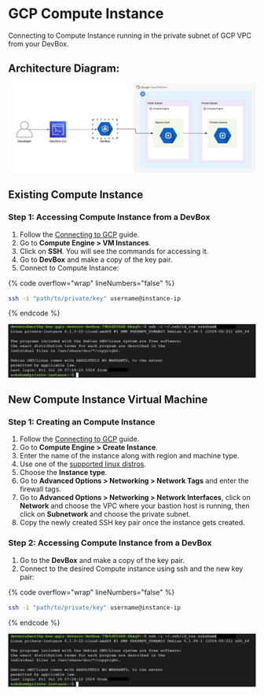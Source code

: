 # GCP Compute Instance
Connecting to Compute Instance running in the private subnet of GCP VPC from your DevBox.

## Architecture Diagram:

![image](../../../.gitbook/assets/gcp-compute-instance-architecture.png)

## Existing Compute Instance

### Step 1: Accessing Compute Instance from a DevBox

1. Follow the [Connecting to GCP](../../existing-network/connecting-to-gcp.md) guide.
2. Go to **Compute Engine > VM Instances**.
3. Click on **SSH**. You will see the commands for accessing it.
4. Go to **DevBox** and make a copy of the key pair.
5. Connect to Compute Instance:

{% code overflow="wrap" lineNumbers="false" %}
```bash
ssh -i "path/to/private/key" username@instance-ip
```
{% endcode %}

![image](../../../.gitbook/assets/compute-instance-access.png)


## New Compute Instance Virtual Machine

### Step 1: Creating an Compute Instance

1. Follow the [Connecting to GCP](../../existing-network/connecting-to-gcp.md) guide.
2. Go to **Compute Engine > Create Instance**.
3. Enter the name of the instance along with region and machine type.
4. Use one of the [supported linux distros](https://console.cloud.google.com/compute/images).
5. Choose the **Instance type**.
6. Go to **Advanced Options > Networking > Network Tags** and enter the firewall tags.
7. Go to **Advanced Options > Networking > Network Interfaces**, click on **Network** and choose the VPC where your bastion host is running, then click on **Subnetwork** and choose the private subnet.
8. Copy the newly created SSH key pair once the instance gets created.

### Step 2: Accessing Compute Instance from a DevBox
1. Go to the **DevBox** and make a copy of the key pair.
2. Connect to the desired Compute instance using ssh and the new key pair:

{% code overflow="wrap" lineNumbers="false" %}
```bash
ssh -i "path/to/private/key" username@instance-ip
```
{% endcode %}

![image](../../../.gitbook/assets/compute-instance-access.png)
